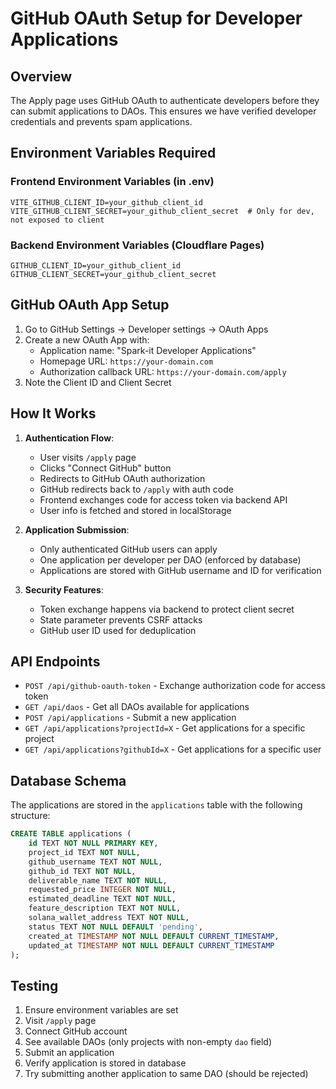 # GitHub OAuth Setup for Developer Applications

## Overview
The Apply page uses GitHub OAuth to authenticate developers before they can submit applications to DAOs. This ensures we have verified developer credentials and prevents spam applications.

## Environment Variables Required

### Frontend Environment Variables (in .env)
```
VITE_GITHUB_CLIENT_ID=your_github_client_id
VITE_GITHUB_CLIENT_SECRET=your_github_client_secret  # Only for dev, not exposed to client
```

### Backend Environment Variables (Cloudflare Pages)
```
GITHUB_CLIENT_ID=your_github_client_id
GITHUB_CLIENT_SECRET=your_github_client_secret
```

## GitHub OAuth App Setup

1. Go to GitHub Settings → Developer settings → OAuth Apps
2. Create a new OAuth App with:
   - Application name: "Spark-it Developer Applications"
   - Homepage URL: `https://your-domain.com`
   - Authorization callback URL: `https://your-domain.com/apply`
3. Note the Client ID and Client Secret

## How It Works

1. **Authentication Flow**:
   - User visits `/apply` page
   - Clicks "Connect GitHub" button
   - Redirects to GitHub OAuth authorization
   - GitHub redirects back to `/apply` with auth code
   - Frontend exchanges code for access token via backend API
   - User info is fetched and stored in localStorage

2. **Application Submission**:
   - Only authenticated GitHub users can apply
   - One application per developer per DAO (enforced by database)
   - Applications are stored with GitHub username and ID for verification

3. **Security Features**:
   - Token exchange happens via backend to protect client secret
   - State parameter prevents CSRF attacks
   - GitHub user ID used for deduplication

## API Endpoints

- `POST /api/github-oauth-token` - Exchange authorization code for access token
- `GET /api/daos` - Get all DAOs available for applications
- `POST /api/applications` - Submit a new application
- `GET /api/applications?projectId=X` - Get applications for a specific project
- `GET /api/applications?githubId=X` - Get applications for a specific user

## Database Schema

The applications are stored in the `applications` table with the following structure:

```sql
CREATE TABLE applications (
    id TEXT NOT NULL PRIMARY KEY,
    project_id TEXT NOT NULL,
    github_username TEXT NOT NULL,
    github_id TEXT NOT NULL,
    deliverable_name TEXT NOT NULL,
    requested_price INTEGER NOT NULL,
    estimated_deadline TEXT NOT NULL,
    feature_description TEXT NOT NULL,
    solana_wallet_address TEXT NOT NULL,
    status TEXT NOT NULL DEFAULT 'pending',
    created_at TIMESTAMP NOT NULL DEFAULT CURRENT_TIMESTAMP,
    updated_at TIMESTAMP NOT NULL DEFAULT CURRENT_TIMESTAMP
);
```

## Testing

1. Ensure environment variables are set
2. Visit `/apply` page
3. Connect GitHub account
4. See available DAOs (only projects with non-empty `dao` field)
5. Submit an application
6. Verify application is stored in database
7. Try submitting another application to same DAO (should be rejected) 
